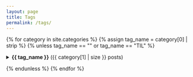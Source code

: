 ```yaml
---
layout: page
title: Tags
permalink: /tags/
---
```


{% for category in site.categories %}
{% assign tag_name = category[0] | strip %}
{% unless tag_name == "" or tag_name == "TIL" %}

<details>
<summary><strong>{{ tag_name }}</strong> ({{ category[1] | size }} posts)</summary>

{% for post in category[1] %}
- [{{ post.title }}]({{ post.url }})
{% endfor %}

</details>

{% endunless %}
{% endfor %}
